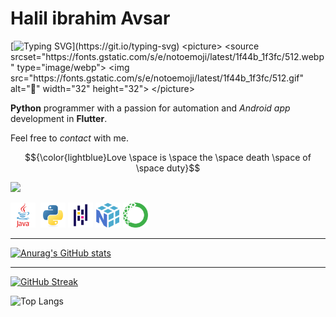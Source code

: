 # Halil ibrahim Avsar

[![Typing SVG](https://readme-typing-svg.demolab.com?lines=Welcome+to+my+page!+;If+you+have+any+questions+;or+would+like+to+get+in+touch;+please+don't+hesitate+to+contact+me.)](https://git.io/typing-svg)
<picture>
  <source srcset="https://fonts.gstatic.com/s/e/notoemoji/latest/1f44b_1f3fc/512.webp" type="image/webp">
  <img src="https://fonts.gstatic.com/s/e/notoemoji/latest/1f44b_1f3fc/512.gif" alt="👋" width="32" height="32">
</picture>

**Python** programmer with a passion for automation and *Android app* development in **Flutter**. 

Feel free to *contact* with me.

$${\color{lightblue}Love \space is \space the \space death \space of \space duty}$$

![](https://komarev.com/ghpvc/?username=halilibrahimavsar)
<div>
  <img src="https://github.com/devicons/devicon/blob/master/icons/java/java-original-wordmark.svg" title="Java" alt="Java" width="40" height="40"/>&nbsp;
  <img src="https://github.com/devicons/devicon/blob/master/icons/python/python-original.svg" title="Python" **alt="Python" width="40" height="40"/>
  <img src="https://github.com/devicons/devicon/blob/master/icons/pandas/pandas-original.svg" title="Pandas" **alt="Pandas" width="40" height="40"/>
  <img src="https://github.com/devicons/devicon/blob/master/icons/numpy/numpy-original.svg" title="Numpy" **alt="Numpy" width="40" height="40"/>
  <img src="https://github.com/devicons/devicon/blob/master/icons/anaconda/anaconda-original.svg" title="Anaconda" **alt="Anaconda" width="40" height="40"/>
</div>

---
[![Anurag's GitHub stats](https://github-readme-stats-sigma-five.vercel.app/api?username=halilibrahimavsar&show_icons=true&theme=transparent&hide=contribs,prs)](https://github.com/anuraghazra/github-readme-stats)

---
[![GitHub Streak](https://streak-stats.demolab.com/?user=halilibrahimavsar&theme=tokyonight)](https://git.io/streak-stats)

![Top Langs](https://github-readme-stats-sigma-five.vercel.app/api/top-langs/?username=halilibrahimavsar&hide=javascript,css,scss,html&theme=tokyonight)
